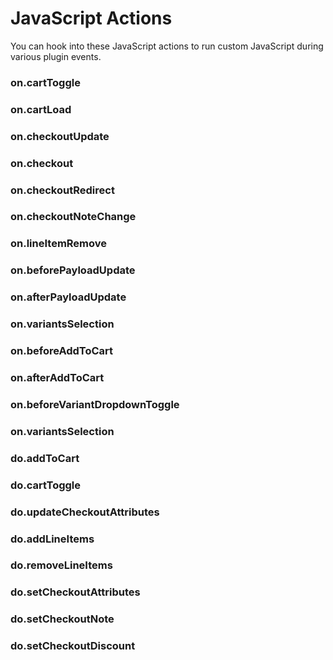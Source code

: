 # JavaScript Actions

You can hook into these JavaScript actions to run custom JavaScript during various plugin events.

### on.cartToggle

### on.cartLoad

### on.checkoutUpdate

### on.checkout

### on.checkoutRedirect

### on.checkoutNoteChange

### on.lineItemRemove

### on.beforePayloadUpdate

### on.afterPayloadUpdate

### on.variantsSelection

### on.beforeAddToCart

### on.afterAddToCart

### on.beforeVariantDropdownToggle

### on.variantsSelection

### do.addToCart

### do.cartToggle

### do.updateCheckoutAttributes

### do.addLineItems

### do.removeLineItems

### do.setCheckoutAttributes

### do.setCheckoutNote

### do.setCheckoutDiscount
